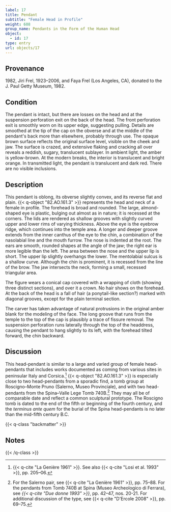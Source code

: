```yaml
---
label: 17
title: Pendant
subtitle: "Female Head in Profile"
weight: 608
group_name: Pendants in the Form of the Human Head
object:
  - id: 17
type: entry
url: objects/17
---
```


## Provenance

1982, Jiri Frel, 1923–2006, and Faya Frel (Los Angeles, CA), donated to the J. Paul Getty Museum, 1982.

## Condition

The pendant is intact, but there are losses on the head and at the suspension perforation exit on the back of the head. The front perforation exit is smoothly worn on its upper edge, suggesting pulling. Details are smoothed at the tip of the cap on the obverse and at the middle of the pendant's back more than elsewhere, probably through use. The opaque brown surface reflects the original surface level, visible on the cheek and jaw. The surface is crazed, and extensive flaking and cracking all over reveals a reddish, sugary, translucent sublayer. In ambient light, the amber is yellow-brown. At the modern breaks, the interior is translucent and bright orange. In transmitted light, the pendant is translucent and dark red. There are no visible inclusions.

## Description

This pendant is oblong, its obverse slightly convex, and its reverse flat and plain. {{< q-object "82.AO.161.3" >}} represents the head and neck of a female in profile. The forehead is broad and rounded. The large, almond-shaped eye is plastic, bulging out almost as in nature; it is recessed at the corners. The lids are rendered as shallow grooves with slightly curved upper and lower rims of varying thickness. Above the eye is the eyebrow ridge, which continues into the temple area. A longer and deeper groove extends from the inner canthus of the eye to the chin, a combination of the nasolabial line and the mouth furrow. The nose is indented at the root. The ears are smooth, rounded shapes at the angle of the jaw; the right ear is more legible than the left. The area between the nose and the upper lip is short. The upper lip slightly overhangs the lower. The mentolabial sulcus is a shallow curve. Although the chin is prominent, it is recessed from the line of the brow. The jaw intersects the neck, forming a small, recessed triangular area.

The figure wears a conical cap covered with a wrapping of cloth (showing three distinct sections), and over it a crown. No hair shows on the forehead. At the back of the head is a fall of hair (a ponytail-like section?) marked with diagonal grooves, except for the plain terminal section.

The carver has taken advantage of natural protrusions in the original amber blank for the modeling of the face. The long groove that runs from the temple to the top of the cap is plausibly a trace of fissure removal. The suspension perforation runs laterally through the top of the headdress, causing the pendant to hang slightly to its left, with the forehead tilted forward, the chin backward.

## Discussion

This head-pendant is similar to a large and varied group of female head-pendants that includes works documented as coming from various sites in peninsular Italy and Corsica.[^1] {{< q-object "82.AO.161.3" >}} is especially close to two head-pendants from a sporadic find, a tomb group at Roscigno–Monte Pruno (Salerno, Museo Provinciale), and with two head-pendants from the Spina–Valle Lege Tomb 740B.[^2] They may all be of comparable date and reflect a common sculptural prototype. The Roscigno tomb is dated to the end of the fifth or beginning of the fourth century, and the *terminus ante quem* for the burial of the Spina head-pendants is no later than the mid-fifth century B.C.

{{< q-class "backmatter" >}}
## Notes
{{< /q-class >}}

[^1]: {{< q-cite "La Genière 1961" >}}. See also {{< q-cite "Losi et al. 1993" >}}, pp. 205–06.

[^2]: For the Salerno pair, see {{< q-cite "La Genière 1961" >}}, pp. 75–88. For the pendants from Tomb 740B at Spina (Museo Archeologico di Ferrara), see *{{< q-cite "Due donne 1993" >}}*, pp. 42–47, nos. 20-21. For additional discussion of the type, see {{< q-cite "D'Ercole 2008" >}}, pp. 69–75.
